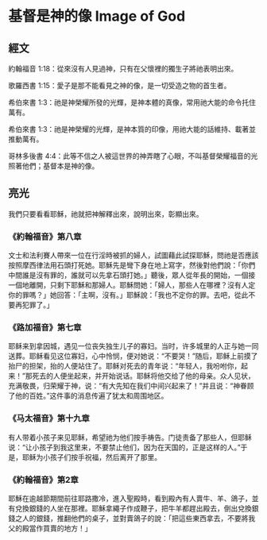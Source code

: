 # 基督是神的像 Image of God

## 經文
約翰福音 1:18：從來沒有人見過神，只有在父懷裡的獨生子將祂表明出來。

歌羅西書 1:15：愛子是那不能看見之神的像，是一切受造之物的首生者。

希伯來書 1:3：祂是神榮耀所發的光輝，是神本體的真像，常用祂大能的命令托住萬有。

希伯來書 1:3：祂是神榮耀的光輝，是神本質的印像，用祂大能的話維持、載著並推動萬有。

哥林多後書 4:4：此等不信之人被這世界的神弄瞎了心眼，不叫基督榮耀福音的光照著他們；基督本是神的像。

## 亮光
我們只要看看耶穌，祂就把神解釋出來，說明出來，彰顯出來。

### 《約翰福音》第八章
文士和法利賽人帶來一位在行淫時被抓的婦人，試圖藉此試探耶穌，問祂是否應該按照摩西律法用石頭打死她。耶穌先是彎下身在地上寫字，然後對他們說：「你們中間誰是沒有罪的，誰就可以先拿石頭打她。」聽後，眾人從年長的開始，一個接一個地離開，只剩下耶穌和那婦人。耶穌問她：「婦人，那些人在哪裡？沒有人定你的罪嗎？」她回答：「主啊，沒有。」耶穌說：「我也不定你的罪。去吧，從此不要再犯罪了。」


### 《路加福音》第七章
耶稣来到拿因城，遇见一位丧失独生儿子的寡妇。当时，许多城里的人正与她一同送葬。耶稣看见这位寡妇，心中怜悯，便对她说：“不要哭！”随后，耶稣上前摸了抬尸的担架，抬的人便站住了。耶稣对死去的青年说：“年轻人，我吩咐你，起来！”那死去的人便坐起来，并开始说话。耶稣将他交给了他的母亲。众人见状，充满敬畏，归荣耀于神，说：“有大先知在我们中间兴起来了！”并且说：“神眷顾了他的百姓。”这件事的消息传遍了犹太和周围地区。


### 《马太福音》第十九章
有人带着小孩子来见耶稣，希望祂为他们按手祷告。门徒责备了那些人，但耶稣说：“让小孩子到我这里来，不要禁止他们，因为在天国的，正是这样的人。”于是，耶稣为小孩子们按手祝福，然后离开了那里。


### 《約翰福音》第2章
耶穌在逾越節期間前往耶路撒冷，進入聖殿時，看到殿內有人賣牛、羊、鴿子，並有兌換銀錢的人坐在那裡。耶穌拿繩子作成鞭子，把牛羊都趕出殿去，倒出兌換銀錢之人的銀錢，推翻他們的桌子，並對賣鴿子的說：「把這些東西拿去，不要將我父的殿當作買賣的地方！」 


